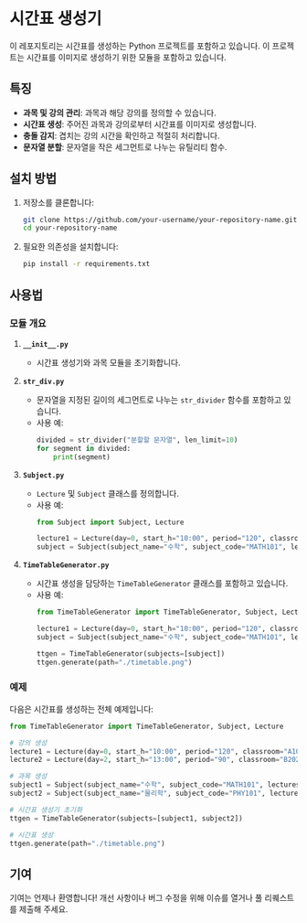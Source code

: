 
# 시간표 생성기

이 레포지토리는 시간표를 생성하는 Python 프로젝트를 포함하고 있습니다. 이 프로젝트는 시간표를 이미지로 생성하기 위한 모듈을 포함하고 있습니다.

## 특징

- **과목 및 강의 관리**: 과목과 해당 강의를 정의할 수 있습니다.
- **시간표 생성**: 주어진 과목과 강의로부터 시간표를 이미지로 생성합니다.
- **충돌 감지**: 겹치는 강의 시간을 확인하고 적절히 처리합니다.
- **문자열 분할**: 문자열을 작은 세그먼트로 나누는 유틸리티 함수.

## 설치 방법

1. 저장소를 클론합니다:

   ```bash
   git clone https://github.com/your-username/your-repository-name.git
   cd your-repository-name
   ```

2. 필요한 의존성을 설치합니다:

   ```bash
   pip install -r requirements.txt
   ```

## 사용법

### 모듈 개요

1. **`__init__.py`**
   - 시간표 생성기와 과목 모듈을 초기화합니다.

2. **`str_div.py`**
   - 문자열을 지정된 길이의 세그먼트로 나누는 `str_divider` 함수를 포함하고 있습니다.
   - 사용 예:
     ```python
     divided = str_divider("분할할 문자열", len_limit=10)
     for segment in divided:
         print(segment)
     ```

3. **`Subject.py`**
   - `Lecture` 및 `Subject` 클래스를 정의합니다.
   - 사용 예:
     ```python
     from Subject import Subject, Lecture

     lecture1 = Lecture(day=0, start_h="10:00", period="120", classroom="A101")
     subject = Subject(subject_name="수학", subject_code="MATH101", lectures=[lecture1])
     ```

4. **`TimeTableGenerator.py`**
   - 시간표 생성을 담당하는 `TimeTableGenerator` 클래스를 포함하고 있습니다.
   - 사용 예:
     ```python
     from TimeTableGenerator import TimeTableGenerator, Subject, Lecture

     lecture1 = Lecture(day=0, start_h="10:00", period="120", classroom="A101")
     subject = Subject(subject_name="수학", subject_code="MATH101", lectures=[lecture1])

     ttgen = TimeTableGenerator(subjects=[subject])
     ttgen.generate(path="./timetable.png")
     ```

### 예제

다음은 시간표를 생성하는 전체 예제입니다:

```python
from TimeTableGenerator import TimeTableGenerator, Subject, Lecture

# 강의 생성
lecture1 = Lecture(day=0, start_h="10:00", period="120", classroom="A101")
lecture2 = Lecture(day=2, start_h="13:00", period="90", classroom="B202")

# 과목 생성
subject1 = Subject(subject_name="수학", subject_code="MATH101", lectures=[lecture1])
subject2 = Subject(subject_name="물리학", subject_code="PHY101", lectures=[lecture2])

# 시간표 생성기 초기화
ttgen = TimeTableGenerator(subjects=[subject1, subject2])

# 시간표 생성
ttgen.generate(path="./timetable.png")
```

## 기여

기여는 언제나 환영합니다! 개선 사항이나 버그 수정을 위해 이슈를 열거나 풀 리퀘스트를 제출해 주세요.
